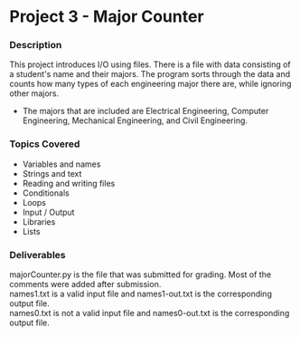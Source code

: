 # Project 3 - Major Counter

### Description
This project introduces I/O using files. There is a file with data consisting of a student's name and their majors. The program
sorts through the data and counts how many types of each engineering major there are, while ignoring other majors.

- The majors that are included are Electrical Engineering, Computer Engineering, Mechanical Engineering, and Civil Engineering.

### Topics Covered
- Variables and names
- Strings and text
- Reading and writing files
- Conditionals
- Loops
- Input / Output
- Libraries
- Lists

### Deliverables
majorCounter.py is the file that was submitted for grading. Most of the comments were added after submission.
<br />
names1.txt is a valid input file and names1-out.txt is the corresponding output file.
<br />
names0.txt is not a valid input file and names0-out.txt is the corresponding output file.